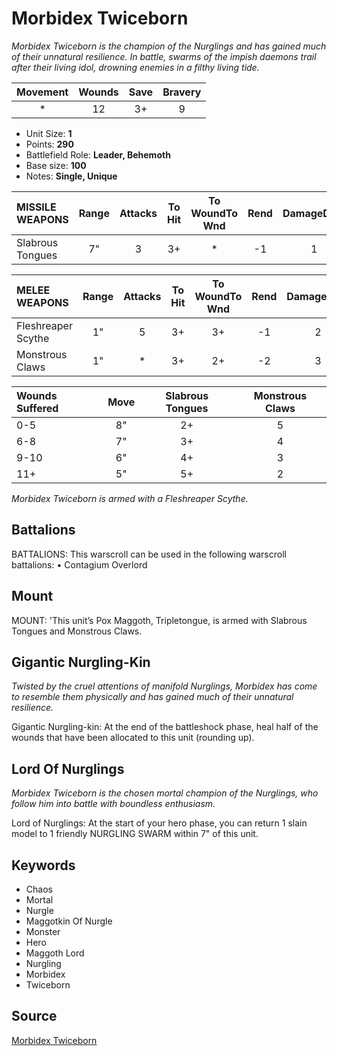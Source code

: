 # Morbidex Twiceborn

_Morbidex Twiceborn is the champion of the Nurglings and has gained much of their unnatural resilience. In battle, swarms of the impish daemons trail after their living idol, drowning enemies in a filthy living tide._


| Movement | Wounds | Save | Bravery |
|:--------:|:------:|:----:|:-------:|
| * | 12 | 3+ | 9 |

* Unit Size: **1**
* Points: **290**
* Battlefield Role: **Leader, Behemoth**
* Base size: **100**
* Notes: **Single, Unique**

| MISSILE WEAPONS | Range | Attacks | To Hit | To WoundTo Wnd | Rend | DamageDmg |
|:---|:--:|:--:|:--:|:--:|:--:|:--:|
| Slabrous Tongues | 7" | 3 | 3+ | * | -1 | 1 |


| MELEE WEAPONS | Range | Attacks | To Hit | To WoundTo Wnd | Rend | DamageDmg |
|:---|:--:|:--:|:--:|:--:|:--:|:--:|
| Fleshreaper Scythe | 1" | 5 | 3+ | 3+ | -1 | 2 |
| Monstrous Claws | 1" | * | 3+ | 2+ | -2 | 3 |


| Wounds Suffered | Move | Slabrous Tongues | Monstrous Claws |
|:---|:--:|:--:|:--:|
| 0-5 | 8" | 2+ | 5 |
| 6-8 | 7" | 3+ | 4 |
| 9-10 | 6" | 4+ | 3 |
| 11+ | 5" | 5+ | 2 |


_Morbidex Twiceborn is armed with a Fleshreaper Scythe._

## Battalions

BATTALIONS: This warscroll can be used in the following warscroll battalions: • Contagium Overlord

## Mount

MOUNT: 'This unit’s Pox Maggoth, Tripletongue, is armed with Slabrous Tongues and Monstrous Claws.

## Gigantic Nurgling-Kin

_Twisted by the cruel attentions of manifold Nurglings, Morbidex has come to resemble them physically and has gained much of their unnatural resilience._

Gigantic Nurgling-kin: At the end of the battleshock phase, heal half of the wounds that have been allocated to this unit (rounding up).

## Lord Of Nurglings

_Morbidex Twiceborn is the chosen mortal champion of the Nurglings, who follow him into battle with boundless enthusiasm._

Lord of Nurglings: At the start of your hero phase, you can return 1 slain model to 1 friendly NURGLING SWARM within 7" of this unit.

## Keywords

* Chaos
* Mortal
* Nurgle
* Maggotkin Of Nurgle
* Monster
* Hero
* Maggoth Lord
* Nurgling
* Morbidex
* Twiceborn


## Source

[Morbidex Twiceborn](https://wahapedia.ru/aos3/factions/maggotkin-of-nurgle/Morbidex-Twiceborn)
